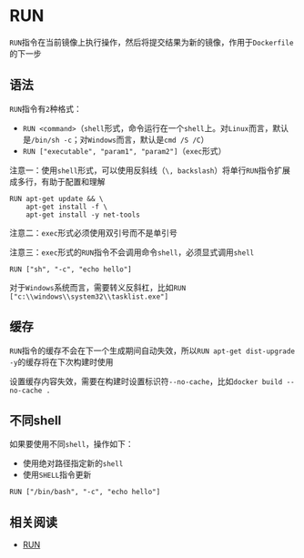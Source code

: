 
# RUN

`RUN`指令在当前镜像上执行操作，然后将提交结果为新的镜像，作用于`Dockerfile`的下一步

## 语法

`RUN`指令有`2`种格式：

* `RUN <command>`（`shell`形式，命令运行在一个`shell`上。对`Linux`而言，默认是`/bin/sh -c`；对`Windows`而言，默认是`cmd /S /C`）
* `RUN ["executable", "param1", "param2"]`（`exec`形式）

注意一：使用`shell`形式，可以使用反斜线（`\, backslash`）将单行`RUN`指令扩展成多行，有助于配置和理解

```
RUN apt-get update && \
    apt-get install -f \
    apt-get install -y net-tools
```

注意二：`exec`形式必须使用双引号而不是单引号

注意三：`exec`形式的`RUN`指令不会调用命令`shell`，必须显式调用`shell`

```
RUN ["sh", "-c", "echo hello"]
```

对于`Windows`系统而言，需要转义反斜杠，比如`RUN ["c:\\windows\\system32\\tasklist.exe"]`

## 缓存

`RUN`指令的缓存不会在下一个生成期间自动失效，所以`RUN apt-get dist-upgrade -y`的缓存将在下次构建时使用

设置缓存内容失效，需要在构建时设置标识符`--no-cache`，比如`docker build --no-cache .`

## 不同shell

如果要使用不同`shell`，操作如下：

* 使用绝对路径指定新的`shell`
* 使用`SHELL`指令更新

```
RUN ["/bin/bash", "-c", "echo hello"]
```

## 相关阅读

* [RUN](https://docs.docker.com/engine/reference/builder/#run)